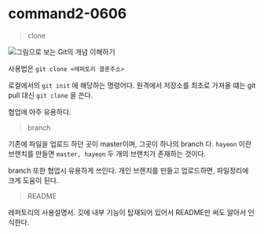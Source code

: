 # command2-0606

> clone

![그림으로 보는 Git의 개념 이해하기](https://t1.daumcdn.net/cfile/tistory/993CCF4B5F17C75211)



사용법은 `git clone <레퍼토리 클론주소>`

로컬에서의 `git init` 에 해당하는 명령어다.
원격에서 저장소를 최초로 가져올 떄는 git pull 대신 `git clone` 을 쓴다.

협업에 아주 유용하다.




> branch

기존에 파일을 업로드 하던 곳이 master이며, 그곳이 하나의 branch 다.  `hayeon` 이란 브랜치를 만들면 `master, hayeon` 두 개의 브랜치가 존재하는 것이다.

branch 또한 협업시 유용하게 쓰인다. 개인 브랜치를 만들고 업로드하면, 파일정리에 크게 도움이 된다.



> README

레퍼토리의 사용설명서. 깃에 내부 기능이 탑재되어 있어서 README만 써도 알아서 인식한다. 





